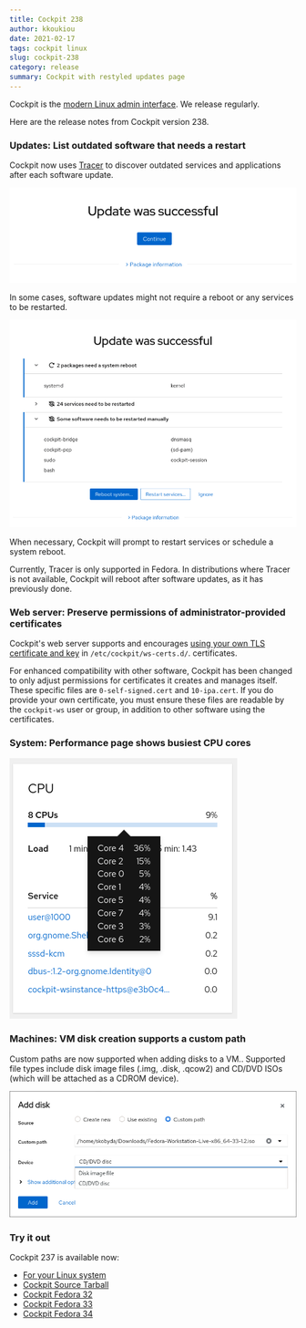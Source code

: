 ```yaml
---
title: Cockpit 238
author: kkoukiou
date: 2021-02-17
tags: cockpit linux
slug: cockpit-238
category: release
summary: Cockpit with restyled updates page
---
```


Cockpit is the [modern Linux admin interface](https://cockpit-project.org/).  We release regularly.

Here are the release notes from Cockpit version 238.

### Updates: List outdated software that needs a restart

Cockpit now uses [Tracer](http://tracer-package.com/) to discover outdated services and applications after each software update.

![Update no restart](/images/update-no-restart.png)

In some cases, software updates might not require a reboot or any services to be restarted.

![Update with restart](/images/update-with-restart.png)

When necessary, Cockpit will prompt to restart services or schedule a system reboot.

Currently, Tracer is only supported in Fedora.  In distributions where Tracer is not available, Cockpit will reboot after software updates, as it has previously done.

### Web server: Preserve permissions of administrator-provided certificates

Cockpit's web server supports and encourages [using your own TLS certificate and key](/guide/latest/https.html#https-certificates) in `/etc/cockpit/ws-certs.d/`.
certificates. 

For enhanced compatibility with other software, Cockpit has been changed to only adjust permissions for certificates it creates and manages itself. These specific files are `0-self-signed.cert` and `10-ipa.cert`. If you do provide your own certificate, you must ensure these files are readable by the `cockpit-ws` user or group, in addition to other software using the certificates.

### System: Performance page shows busiest CPU cores

![CPU cores metrics](/images/metrics-cores.png)

### Machines: VM disk creation supports a custom path

Custom paths are now supported when adding disks to a VM.. Supported file types include disk image files (.img, .disk, .qcow2) and CD/DVD ISOs (which will be attached as a CDROM device).

![Machines](/images/disk-iso.png)

### Try it out

Cockpit 237 is available now:

 * [For your Linux system](https://cockpit-project.org/running.html)
 * [Cockpit Source Tarball](https://github.com/cockpit-project/cockpit/releases/tag/238)
 * [Cockpit Fedora 32](https://bodhi.fedoraproject.org/updates/FEDORA-2021-f98214dae5)
 * [Cockpit Fedora 33](https://bodhi.fedoraproject.org/updates/FEDORA-2021-bf4a30e37d)
 * [Cockpit Fedora 34](https://bodhi.fedoraproject.org/updates/FEDORA-2021-db6f42b9df)
